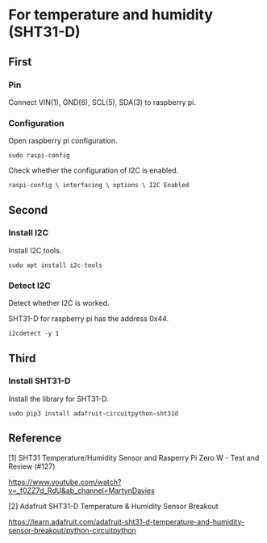 # For temperature and humidity (SHT31-D) 

## First 

### Pin

Connect VIN(1), GND(6), SCL(5), SDA(3) to raspberry pi. 

### Configuration 

Open raspberry pi configuration. 

```
sudo raspi-config
```

Check whether the configuration of I2C is enabled. 

    raspi-config \ interfacing \ options \ I2C Enabled 

## Second 

### Install I2C 

Install I2C tools. 

```
sudo apt install i2c-tools
```

### Detect I2C 

Detect whether I2C is worked. 

SHT31-D for raspberry pi has the address 0x44. 

```
i2cdetect -y 1
```

## Third 

### Install SHT31-D 

Install the library for SHT31-D. 

```
sudo pip3 install adafruit-circuitpython-sht31d
```

## Reference 

[1] SHT31 Temperature/Humidity Sensor and Rasperry Pi Zero W - Test and Review (#127)

https://www.youtube.com/watch?v=_f0ZZ7d_RdU&ab_channel=MartynDavies 

[2] Adafruit SHT31-D Temperature & Humidity Sensor Breakout

https://learn.adafruit.com/adafruit-sht31-d-temperature-and-humidity-sensor-breakout/python-circuitpython 
